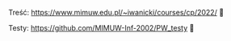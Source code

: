 Treść: https://www.mimuw.edu.pl/~iwanicki/courses/cp/2022/ 🥶

Testy: https://github.com/MIMUW-Inf-2002/PW_testy 🥺